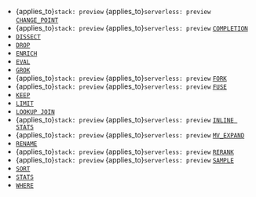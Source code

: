 * {applies_to}`stack: preview` {applies_to}`serverless: preview` [`CHANGE_POINT`](/reference/query-languages/esql/commands/change-point.md)
* {applies_to}`stack: preview` {applies_to}`serverless: preview` [`COMPLETION`](/reference/query-languages/esql/commands/completion.md)
* [`DISSECT`](/reference/query-languages/esql/commands/dissect.md)
* [`DROP`](/reference/query-languages/esql/commands/drop.md)
* [`ENRICH`](/reference/query-languages/esql/commands/enrich.md)
* [`EVAL`](/reference/query-languages/esql/commands/eval.md)
* [`GROK`](/reference/query-languages/esql/commands/grok.md)
* {applies_to}`stack: preview` {applies_to}`serverless: preview` [`FORK`](/reference/query-languages/esql/commands/fork.md)
* {applies_to}`stack: preview` {applies_to}`serverless: preview` [`FUSE`](/reference/query-languages/esql/commands/fuse.md)
* [`KEEP`](/reference/query-languages/esql/commands/keep.md)
* [`LIMIT`](/reference/query-languages/esql/commands/limit.md)
* [`LOOKUP JOIN`](/reference/query-languages/esql/commands/lookup-join.md)
* {applies_to}`stack: preview` {applies_to}`serverless: preview` [`INLINE STATS`](/reference/query-languages/esql/commands/inlinestats-by.md)
* {applies_to}`stack: preview` {applies_to}`serverless: preview` [`MV_EXPAND`](/reference/query-languages/esql/commands/mv_expand.md)
* [`RENAME`](/reference/query-languages/esql/commands/rename.md)
* {applies_to}`stack: preview` {applies_to}`serverless: preview` [`RERANK`](/reference/query-languages/esql/commands/rerank.md)
* {applies_to}`stack: preview` {applies_to}`serverless: preview` [`SAMPLE`](/reference/query-languages/esql/commands/sample.md)
* [`SORT`](/reference/query-languages/esql/commands/sort.md)
* [`STATS`](/reference/query-languages/esql/commands/stats-by.md)
* [`WHERE`](/reference/query-languages/esql/commands/where.md)
